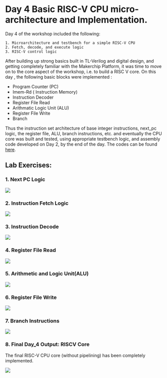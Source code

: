 # Day 4 Basic RISC-V CPU micro-architecture and Implementation.

Day 4 of the workshop included the following:

    1. Microarchitecture and testbench for a simple RISC-V CPU
    2. Fetch, decode, and execute logic
    3. RISC-V control logic

After building up strong basics built in TL-Verilog and digital design, and getting completely familiar with the Makerchip Platform, it was time to move on to the core aspect of the workshop, i.e. to build a RISC V core. On this day , the following basic blocks were implemented :
  
  - Program Counter (PC)
  - Imem-Rd ( Instruction Memory)
  - Instruction Decoder
  - Register File Read
  - Arithmatic Logic Unit (ALU)
  - Register File Write
  - Branch
  
Thus the instruction set architecture of base integer instructions, next_pc logic, the register file, ALU, branch instructions, etc. and eventually the CPU core was built and tested, using appropriate testbench logic, and assembly code developed on Day 2, by the end of the day. The codes can be found [here](https://github.com/RISCV-MYTH-WORKSHOP/RISC-V-CPU-Core-using-TL-Verilog/tree/master/Day_4/Codes).

## Lab Exercises: 

### 1. Next PC Logic

![](https://github.com/RISCV-MYTH-WORKSHOP/RISC-V-CPU-Core-using-TL-Verilog/blob/master/Day_4/Output%20Snaps/1.%20Next%20PC.JPG)

### 2. Instruction Fetch Logic

![](https://github.com/RISCV-MYTH-WORKSHOP/RISC-V-CPU-Core-using-TL-Verilog/blob/master/Day_4/Output%20Snaps/2.%20Instruction%20Fetch%20Logic.JPG)

### 3. Instruction Decode

![](https://github.com/RISCV-MYTH-WORKSHOP/RISC-V-CPU-Core-using-TL-Verilog/blob/master/Day_4/Output%20Snaps/6.%20Instruction%20Decode(2).JPG)

### 4. Register File Read 

![](https://github.com/RISCV-MYTH-WORKSHOP/RISC-V-CPU-Core-using-TL-Verilog/blob/master/Day_4/Output%20Snaps/8.%20Register%20file%20read%202.JPG)

### 5. Arithmetic and Logic Unit(ALU)

![](https://github.com/RISCV-MYTH-WORKSHOP/RISC-V-CPU-Core-using-TL-Verilog/blob/master/Day_4/Output%20Snaps/9.%20ALU.JPG)

### 6. Register File Write

![](https://github.com/RISCV-MYTH-WORKSHOP/RISC-V-CPU-Core-using-TL-Verilog/blob/master/Day_4/Output%20Snaps/10.%20Register%20file%20write.JPG)

### 7. Branch Instructions 

![](https://github.com/RISCV-MYTH-WORKSHOP/RISC-V-CPU-Core-using-TL-Verilog/blob/master/Day_4/Output%20Snaps/11.%20Branch%20Instructions%202.JPG)

### 8. Final Day_4 Output: RISCV Core

The final RISC-V CPU core (without pipelining) has been completely implemented.

![](https://github.com/RISCV-MYTH-WORKSHOP/RISC-V-CPU-Core-using-TL-Verilog/blob/master/Day_4/Output%20Snaps/12.%20Testbench.JPG)


